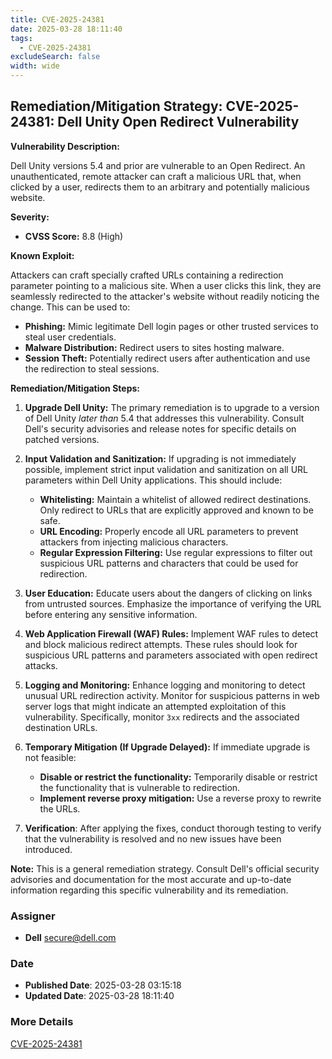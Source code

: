 ```yaml
---
title: CVE-2025-24381
date: 2025-03-28 18:11:40
tags:
  - CVE-2025-24381
excludeSearch: false
width: wide
---
```


## Remediation/Mitigation Strategy: CVE-2025-24381: Dell Unity Open Redirect Vulnerability

**Vulnerability Description:**

Dell Unity versions 5.4 and prior are vulnerable to an Open Redirect. An unauthenticated, remote attacker can craft a malicious URL that, when clicked by a user, redirects them to an arbitrary and potentially malicious website.

**Severity:**

*   **CVSS Score:** 8.8 (High)

**Known Exploit:**

Attackers can craft specially crafted URLs containing a redirection parameter pointing to a malicious site. When a user clicks this link, they are seamlessly redirected to the attacker's website without readily noticing the change. This can be used to:

*   **Phishing:** Mimic legitimate Dell login pages or other trusted services to steal user credentials.
*   **Malware Distribution:** Redirect users to sites hosting malware.
*   **Session Theft:** Potentially redirect users after authentication and use the redirection to steal sessions.

**Remediation/Mitigation Steps:**

1.  **Upgrade Dell Unity:** The primary remediation is to upgrade to a version of Dell Unity *later than* 5.4 that addresses this vulnerability. Consult Dell's security advisories and release notes for specific details on patched versions.

2.  **Input Validation and Sanitization:**  If upgrading is not immediately possible, implement strict input validation and sanitization on all URL parameters within Dell Unity applications. This should include:

    *   **Whitelisting:**  Maintain a whitelist of allowed redirect destinations.  Only redirect to URLs that are explicitly approved and known to be safe.
    *   **URL Encoding:** Properly encode all URL parameters to prevent attackers from injecting malicious characters.
    *   **Regular Expression Filtering:**  Use regular expressions to filter out suspicious URL patterns and characters that could be used for redirection.

3.  **User Education:** Educate users about the dangers of clicking on links from untrusted sources. Emphasize the importance of verifying the URL before entering any sensitive information.

4.  **Web Application Firewall (WAF) Rules:** Implement WAF rules to detect and block malicious redirect attempts. These rules should look for suspicious URL patterns and parameters associated with open redirect attacks.

5.  **Logging and Monitoring:** Enhance logging and monitoring to detect unusual URL redirection activity. Monitor for suspicious patterns in web server logs that might indicate an attempted exploitation of this vulnerability. Specifically, monitor `3xx` redirects and the associated destination URLs.

6.  **Temporary Mitigation (If Upgrade Delayed):** If immediate upgrade is not feasible:

    *   **Disable or restrict the functionality:** Temporarily disable or restrict the functionality that is vulnerable to redirection.
    *   **Implement reverse proxy mitigation:** Use a reverse proxy to rewrite the URLs.

7. **Verification**: After applying the fixes, conduct thorough testing to verify that the vulnerability is resolved and no new issues have been introduced.

**Note:** This is a general remediation strategy. Consult Dell's official security advisories and documentation for the most accurate and up-to-date information regarding this specific vulnerability and its remediation.

### Assigner
- **Dell** <secure@dell.com>

### Date
- **Published Date**: 2025-03-28 03:15:18
- **Updated Date**: 2025-03-28 18:11:40

### More Details
[CVE-2025-24381](https://www.cvedetails.com/cve/CVE-2025-24381)